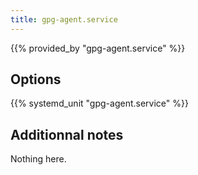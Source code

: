 ```yaml
---
title: gpg-agent.service
---
```


{{% provided_by "gpg-agent.service" %}}

## Options

{{% systemd_unit "gpg-agent.service" %}}

## Additionnal notes

Nothing here.